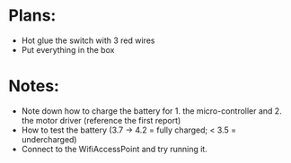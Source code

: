 # Plans:
* Hot glue the switch with 3 red wires
* Put everything in the box

# Notes:
* Note down how to charge the battery for 1. the micro-controller and 2. the motor driver (reference the first report)
* How to test the battery (3.7 -> 4.2 = fully charged; < 3.5 = undercharged) 
* Connect to the WifiAccessPoint and try running it.

